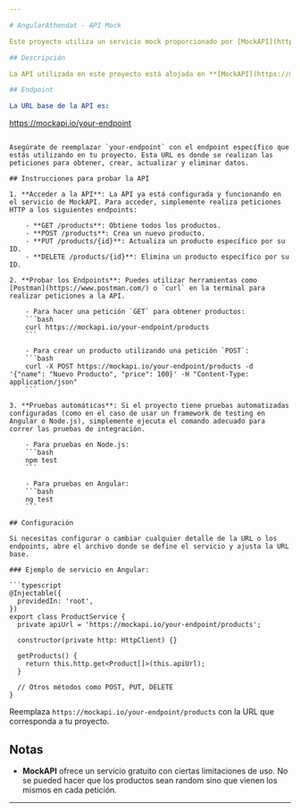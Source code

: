 ```yaml
---

# AngularAthendat - API Mock

Este proyecto utiliza un servicio mock proporcionado por [MockAPI](https://mockapi.io/) para simular una API. A continuación se detallan las instrucciones para ejecutar y probar la API.

## Descripción

La API utilizada en este proyecto está alojada en **[MockAPI](https://mockapi.io/)**. Este servicio simula una API que puede ser utilizada para hacer pruebas sin necesidad de tener un backend real.

## Endpoint

La URL base de la API es:

```
https://mockapi.io/your-endpoint
```

Asegúrate de reemplazar `your-endpoint` con el endpoint específico que estás utilizando en tu proyecto. Esta URL es donde se realizan las peticiones para obtener, crear, actualizar y eliminar datos.

## Instrucciones para probar la API

1. **Acceder a la API**: La API ya está configurada y funcionando en el servicio de MockAPI. Para acceder, simplemente realiza peticiones HTTP a los siguientes endpoints:

    - **GET /products**: Obtiene todos los productos.
    - **POST /products**: Crea un nuevo producto.
    - **PUT /products/{id}**: Actualiza un producto específico por su ID.
    - **DELETE /products/{id}**: Elimina un producto específico por su ID.

2. **Probar los Endpoints**: Puedes utilizar herramientas como [Postman](https://www.postman.com/) o `curl` en la terminal para realizar peticiones a la API.

    - Para hacer una petición `GET` para obtener productos:
    ```bash
    curl https://mockapi.io/your-endpoint/products
    ```

    - Para crear un producto utilizando una petición `POST`:
    ```bash
    curl -X POST https://mockapi.io/your-endpoint/products -d '{"name": "Nuevo Producto", "price": 100}' -H "Content-Type: application/json"
    ```

3. **Pruebas automáticas**: Si el proyecto tiene pruebas automatizadas configuradas (como en el caso de usar un framework de testing en Angular o Node.js), simplemente ejecuta el comando adecuado para correr las pruebas de integración.

    - Para pruebas en Node.js:
    ```bash
    npm test
    ```

    - Para pruebas en Angular:
    ```bash
    ng test
    ```

## Configuración

Si necesitas configurar o cambiar cualquier detalle de la URL o los endpoints, abre el archivo donde se define el servicio y ajusta la URL base.

### Ejemplo de servicio en Angular:

```typescript
@Injectable({
  providedIn: 'root',
})
export class ProductService {
  private apiUrl = 'https://mockapi.io/your-endpoint/products';

  constructor(private http: HttpClient) {}

  getProducts() {
    return this.http.get<Product[]>(this.apiUrl);
  }

  // Otros métodos como POST, PUT, DELETE
}
```

Reemplaza `https://mockapi.io/your-endpoint/products` con la URL que corresponda a tu proyecto.

## Notas

- **MockAPI** ofrece un servicio gratuito con ciertas limitaciones de uso. No se pueded hacer que los productos sean random sino que vienen los mismos en cada petición.

---
```

